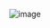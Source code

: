 ![image](https://github.com/DNA-B/JS_expressPractice/assets/102334596/44230e52-6ce0-4269-938e-ccbe78589f45)
